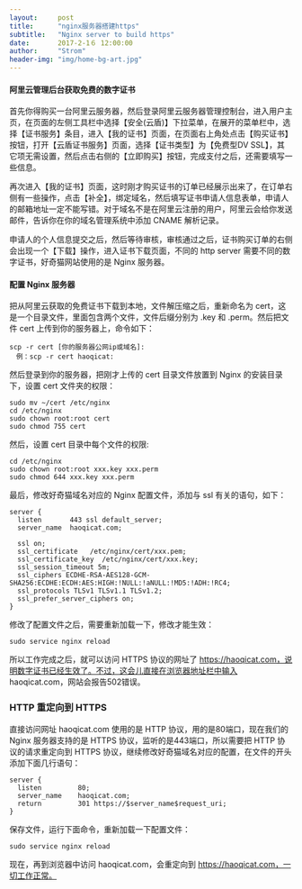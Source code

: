 ```yaml
---
layout:     post
title:      "nginx服务器搭建https"
subtitle:   "Nginx server to build https"
date:       2017-2-1６ 12:00:00
author:     "Strom"
header-img: "img/home-bg-art.jpg"
---
```


#### 阿里云管理后台获取免费的数字证书

首先你得购买一台阿里云服务器，然后登录阿里云服务器管理控制台，进入用户主页，在页面的左侧工具栏中选择【安全(云盾)】下拉菜单，在展开的菜单栏中，选择【证书服务】条目，进入【我的证书】页面，在页面右上角处点击【购买证书】按钮，打开【云盾证书服务】页面，选择【证书类型】为【免费型DV SSL】，其它项无需设置，然后点击右侧的【立即购买】按钮，完成支付之后，还需要填写一些信息。

再次进入【我的证书】页面，这时刚才购买证书的订单已经展示出来了，在订单右侧有一些操作，点击【补全】，绑定域名，然后填写证书申请人信息表单，申请人的邮箱地址一定不能写错。对于域名不是在阿里云注册的用户，阿里云会给你发送邮件，告诉你在你的域名管理系统中添加 CNAME 解析记录。

申请人的个人信息提交之后，然后等待审核，审核通过之后，证书购买订单的右侧会出现一个【下载】操作，进入证书下载页面，不同的 http server 需要不同的数字证书，好奇猫网站使用的是 Nginx 服务器。

#### 配置 Nginx 服务器

把从阿里云获取的免费证书下载到本地，文件解压缩之后，重新命名为 cert，这是一个目录文件，里面包含两个文件，文件后缀分别为 .key 和 .perm。然后把文件 cert 上传到你的服务器上，命令如下：

```
scp -r cert [你的服务器公网ip或域名]:
　例：scp -r cert haoqicat:

```
然后登录到你的服务器，把刚才上传的 cert 目录文件放置到 Nginx 的安装目录下，设置 cert 文件夹的权限：

```
sudo mv ~/cert /etc/nginx
cd /etc/nginx
sudo chown root:root cert
sudo chmod 755 cert

```
然后，设置 cert 目录中每个文件的权限:

```
cd /etc/nginx
sudo chown root:root xxx.key xxx.perm
sudo chmod 644 xxx.key xxx.perm

```
最后，修改好奇猫域名对应的 Nginx 配置文件，添加与 ssl 有关的语句，如下：

```
server {
  listen       443 ssl default_server;
  server_name  haoqicat.com;

  ssl on;
  ssl_certificate   /etc/nginx/cert/xxx.pem;
  ssl_certificate_key  /etc/nginx/cert/xxx.key;
  ssl_session_timeout 5m;
  ssl_ciphers ECDHE-RSA-AES128-GCM-SHA256:ECDHE:ECDH:AES:HIGH:!NULL:!aNULL:!MD5:!ADH:!RC4;
  ssl_protocols TLSv1 TLSv1.1 TLSv1.2;
  ssl_prefer_server_ciphers on;
}

```
修改了配置文件之后，需要重新加载一下，修改才能生效：

```
sudo service nginx reload

```
所以工作完成之后，就可以访问 HTTPS 协议的网址了 https://haoqicat.com，说明数字证书已经生效了。不过，这会儿直接在浏览器地址栏中输入 haoqicat.com，网站会报告502错误。

### HTTP 重定向到 HTTPS

直接访问网址 haoqicat.com 使用的是 HTTP 协议，用的是80端口，现在我们的 Nginx 服务器支持的是 HTTPS 协议，监听的是443端口，所以需要把 HTTP 协议的请求重定向到 HTTPS 协议，继续修改好奇猫域名对应的配置，在文件的开头添加下面几行语句：

```
server {
  listen         80;
  server_name    haoqicat.com;
  return         301 https://$server_name$request_uri;
}

```
保存文件，运行下面命令，重新加载一下配置文件：

```
sudo service nginx reload

```
现在，再到浏览器中访问 haoqicat.com，会重定向到 https://haoqicat.com，一切工作正常。
